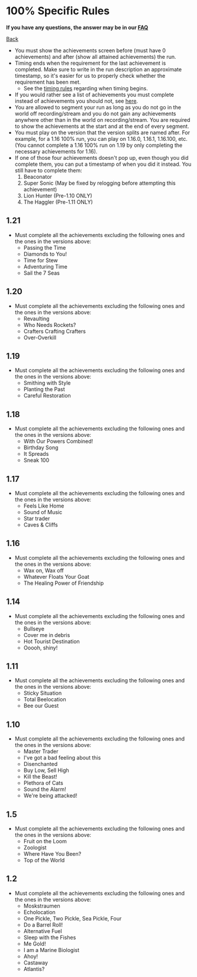 # 100% Specific Rules

**If you have any questions, the answer may be in our
[FAQ](https://www.speedrun.com/mcbe/thread/vdv9t)**

[Back](../README.md)


* You must show the achievements screen before (must have 0 achievements) and
after (show all attained achievements) the run.
* Timing ends when the requirement for the last achievement is completed. Make
sure to write in the run description an approximate timestamp, so it's easier
for us to properly check whether the requirement has been met.
	- See the [timing rules](../global/README.md#timing-rules) regarding
	when timing begins.
* If you would rather see a list of achievements you must complete instead of
achievements you should not, see [here](./hundo-achievements.md).
* You are allowed to segment your run as long as you do not go in the world off
recording/stream and you do not gain any achievements anywhere other than in
the world on recording/stream. You are required to show the achievements at the
start and at the end of every segment.
* You must play on the version that the version splits are named after. For
example, for a 1.16 100% run, you can play on 1.16.0, 1.16.1, 1.16.100, etc.
(You cannot complete a 1.16 100% run on 1.19 by only completing the necessary
achievements for 1.16).
* If one of those four achievements doesn't pop up, even though you did complete
them, you can put a timestamp of when you did it instead. You still have to
complete them:
  1. Beaconator
  2. Super Sonic (May be fixed by relogging before attempting this achievement)
  3. Lion Hunter (Pre-1.10 ONLY)
  4. The Haggler (Pre-1.11 ONLY)

1.21
----
* Must complete all the achievements excluding the following ones and the ones
in the versions above:
	- Passing the Time
	- Diamonds to You!
	- Time for Stew
	- Adventuring Time
	- Sail the 7 Seas

1.20
----
* Must complete all the achievements excluding the following ones and the ones
in the versions above:
	- Revaulting
	- Who Needs Rockets?
	- Crafters Crafting Crafters
	- Over-Overkill

1.19
----
* Must complete all the achievements excluding the following ones and the ones
in the versions above:
	- Smithing with Style
	- Planting the Past
	- Careful Restoration

1.18
----
* Must complete all the achievements excluding the following ones and the ones
in the versions above:
	- With Our Powers Combined!
	- Birthday Song
	- It Spreads
	- Sneak 100

1.17
----
* Must complete all the achievements excluding the following ones and the ones
in the versions above:
	- Feels Like Home
	- Sound of Music
	- Star trader
	- Caves & Cliffs

1.16
----
* Must complete all the achievements excluding the following ones and the ones
in the versions above:
	- Wax on, Wax off
	- Whatever Floats Your Goat
	- The Healing Power of Friendship

1.14
----
* Must complete all the achievements excluding the following ones and the ones
in the versions above:
	- Bullseye
	- Cover me in debris
	- Hot Tourist Destination
	- Ooooh, shiny!

1.11
----
* Must complete all the achievements excluding the following ones and the ones
in the versions above:
	- Sticky Situation
	- Total Beelocation
	- Bee our Guest

1.10
----
* Must complete all the achievements excluding the following ones and the ones
in the versions above:
	- Master Trader
	- I've got a bad feeling about this
	- Disenchanted
	- Buy Low, Sell High
	- Kill the Beast!
	- Plethora of Cats
	- Sound the Alarm!
	- We're being attacked!

1.5
----
* Must complete all the achievements excluding the following ones and the ones
in the versions above:
	- Fruit on the Loom
	- Zoologist
	- Where Have You Been?
	- Top of the World

1.2
----
* Must complete all the achievements excluding the following ones and the ones
in the versions above:
	- Moskstraumen
	- Echolocation
	- One Pickle, Two Pickle, Sea Pickle, Four
	- Do a Barrel Roll!
	- Alternative Fuel
	- Sleep with the Fishes
	- Me Gold!
	- I am a Marine Biologist
	- Ahoy!
	- Castaway
	- Atlantis?

